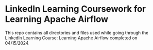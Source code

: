 # LinkedIn Learning Coursework for Learning Apache Airflow
This repo contains all directories and files used while going through the LinkedIn Learning Course: Learning Apache Airflow completed on 04/15/2024.
